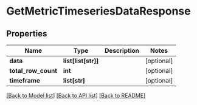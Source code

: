 # GetMetricTimeseriesDataResponse

## Properties
Name | Type | Description | Notes
------------ | ------------- | ------------- | -------------
**data** | **list[list[str]]** |  | [optional] 
**total_row_count** | **int** |  | [optional] 
**timeframe** | **list[str]** |  | [optional] 

[[Back to Model list]](../README.md#documentation-for-models) [[Back to API list]](../README.md#documentation-for-api-endpoints) [[Back to README]](../README.md)


